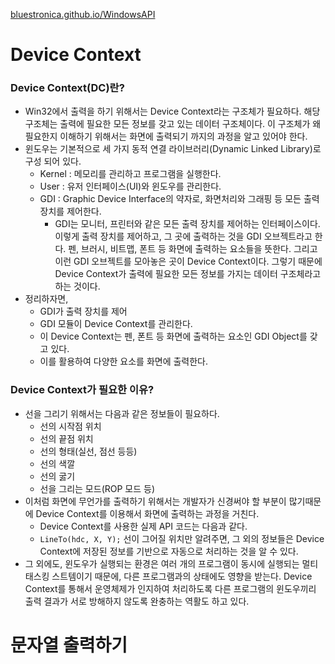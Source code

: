 [bluestronica.github.io/WindowsAPI](https://bluestronica.github.io/WindowsAPI)


# Device Context

### Device Context(DC)란?
- Win32에서 출력을 하기 위해서는 Device Context라는 구조체가 필요하다. 해당 구조체는 출력에 필요한 모든 정보를 갖고 있는 데이터 구조체이다. 이 구조체가 왜 필요한지 이해하기 위해서는 화면에 출력되기 까지의 과정을 알고 있어야 한다.
- 윈도우는 기본적으로 세 가지 동적 연결 라이브러리(Dynamic Linked Library)로 구성 되어 있다.
  - Kernel : 메모리를 관리하고 프로그램을 실행한다.
  - User : 유저 인터페이스(UI)와 윈도우를 관리한다.
  - GDI : Graphic Device Interface의 약자로, 화면처리와 그래핑 등 모든 출력 장치를 제어한다.
    - GDI는 모니터, 프린터와 같은 모든 출력 장치를 제어하는 인터페이스이다. 이렇게 출력 장치를 제어하고, 그 곳에 출력하는 것을 GDI 오브젝트라고 한다. 펜, 브러시, 비트맵, 폰트 등 화면에 출력하는 요소들을 뜻한다. 그리고 이런 GDI 오브젝트를 모아놓은 곳이 Device Context이다. 그렇기 때문에 Device Context가 출력에 필요한 모든 정보를 가지는 데이터 구조체라고 하는 것이다. 
- 정리하자면,
  - GDI가 출력 장치를 제어
  - GDI 모듈이 Device Context를 관리한다.
  - 이 Device Context는 펜, 폰트 등 화면에 출력하는 요소인 GDI Object를 갖고 있다.
  - 이를 활용하여 다양한 요소를 화면에 출력한다.

### Device Context가 필요한 이유?
- 선을 그리기 위해서는 다음과 같은 정보들이 필요하다.
  - 선의 시작점 위치
  - 선의 끝점 위치
  - 선의 형태(실선, 점선 등등)
  - 선의 색깔
  - 선의 굻기
  - 선을 그리는 모드(ROP 모드 등)
- 이처럼 화면에 무언가를 출력하기 위해서는 개발자가 신경써야 할 부분이 많기때문에 Device Context를 이용해서 화면에 출력하는 과정을 거친다.
  - Device Context를 사용한 실제 API 코드는 다음과 같다. 
  - `LineTo(hdc, X, Y);` 선이 그어질 위치만 알려주면, 그 외의 정보들은 Device Context에 저장된 정보를 기반으로 자동으로 처리하는 것을 알 수 있다.
- 그 외에도, 윈도우가 실행되는 환경은 여러 개의 프로그램이 동시에 실행되는 멀티 태스킹 스트템이기 때문에, 다른 프로그램과의 상태에도 영향을 받는다. Device Context를 통해서 운영체제가 인지하여 처리하도록 다른 프로그램의 윈도우끼리 출력 결과가 서로 방해하지 않도록 완충하는 역활도 하고 있다.


# 문자열 출력하기





















